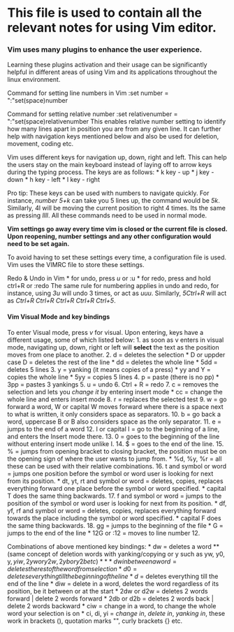 # This file is used to contain all the relevant notes for using Vim editor.

### Vim uses many plugins to enhance the user experience.
Learning these plugins activation and their usage can be significantly helpful in different areas of using Vim and its applications throughout the linux environment.


Command for setting line numbers in Vim
:set number 	= ":"set(space)number

Command for setting relative number
:set relativenumber	= ":"set(space)relativenumber
This enables relative number setting to identify how many lines apart in position you are from any given line. It can further help with navigation keys mentioned below and also be used for deletion, movement, coding etc.

Vim uses different keys for navigation up, down, right and left. This can help the users stay on the main keyboard instead of laying off to arrow keys during the typing process. The keys are as follows:
	* k key - up
	* j key - down 
	* h key - left
	* l key - right

Pro tip: These keys can be used with numbers to navigate quickly. For instance, *number 5+k* can take you 5 lines up, the command would be *5k*. Similarly, 4l will be moving the current position to right 4 times. Its the same as pressing *llll*. All these commands need to be used in normal mode.


**Vim settings go away every time vim is closed or the current file is closed. Upon reopening, number settings and any other configuration would need to be set again.**

To avoid having to set these settings every time, a configuration file is used. Vim uses the VIMRC file to store these settings.


Redo & Undo in Vim
	* for undo, press *u* or :u
	* for redo, press and hold ctrl+R or :redo
The same rule for numbering applies in undo and redo, for instance, using *3u* will undo 3 times, or act as *uuu*. Similarly, *5Ctrl+R* will act as *Ctrl+R Ctrl+R Ctrl+R Ctrl+R Ctrl+5*.


#### Vim Visual Mode and key bindings
To enter Visual mode, press *v* for visual.
Upon entering, keys have a different usage, some of which listed below:
	1. as soon as v enters in visual mode, navigating up, down, right or left will **select** the text as the position moves from one place to another.
	2. d = deletes the selection
		* D or uppder case D = deletes the rest of the line
		* dd = deletes the whole line
		* 5dd = deletes 5 lines
	3. y = yanking (it means copies of a press)
		* yy and Y  = copies the whole line
		* 5yy = copies 5 lines
	4. p = paste (there is no pp)
		* 3pp = pastes 3 yankings
	5. u = undo
	6. Ctrl + R = redo
	7. c = removes the selection and lets you *change it* by entering insert mode
		* cc = change the whole line and enters insert mode
	8. r = replaces the selected test
	9. w = go forward a word, W or capital W moves forward where there is a space next to what is written, it only considers space as separators.
	10. b = go back a word, uppercase B or B also considers space as the only separator.
	11. e = jumps to the end of a word
	12. I or capital I = go to the beginning of a line, and enters the Insert mode there.
	13. 0 = goes to the beginning of the line without entering insert mode unlike I.
	14. $ = goes to the end of the line.
	15. % = jumps from opening bracket to closing bracket, the position must be on the opening sign of where the user wants to jump from.
		* %d, %y, %r = all these can be used with their relative combinations.
	16. t and symbol or word = jumps one position before the symbol or word user is looking for next from its position.
		* dt, yt, rt and symbol or word = deletes, copies, replaces  everything forward one place before the symbol or word specified.
		* capital T does the same thing backwards.
	17. f and symbol or word = jumps to the position of the symbol or word user is looking for next from its position.
		* df, yf, rf and symbol or word = deletes, copies, replaces  everything forward towards the place including the symbol or word specified. 
		* capital F does the same thing backwards.
	18. gg = jumps to the beginning of the file
		* G = jumps to the end of the line
		* 12G or :12 = moves to line number 12.





	

Combinations of above mentioned key bindings:
	* dw = deletes a word **(same concept of deletion words with yanking/copying or y such as yw, y0, y$, yiw, 2yw or y2w, 2yb or y2b etc)**
	* dw in between a word = deletes the rest of the word from selection
	* d0 = deletes everything till the beginning of the line
	* d$ = deletes everything till the end of the line
	* diw = delete in a word, deletes the word regardless of its position, be it between or at the start
	* 2dw or d2w  = deletes 2 words forward | delete 2 words forward
	* 2db or d2b  = deletes 2 words back | delete 2 words backward
	* ciw = change in a word, to change the whole word your selection is on
	* ci, di, yi = *change in*, *delete in*, *yanking in*, these work in brackets (), quotation marks "", curly brackets {} etc. 


